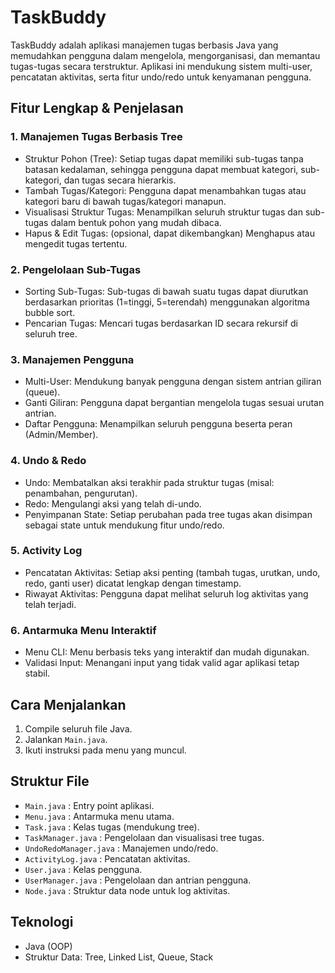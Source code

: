 # TaskBuddy

TaskBuddy adalah aplikasi manajemen tugas berbasis Java yang memudahkan pengguna dalam mengelola, mengorganisasi, dan memantau tugas-tugas secara terstruktur. Aplikasi ini mendukung sistem multi-user, pencatatan aktivitas, serta fitur undo/redo untuk kenyamanan pengguna.

## Fitur Lengkap & Penjelasan

### 1. Manajemen Tugas Berbasis Tree

- Struktur Pohon (Tree): Setiap tugas dapat memiliki sub-tugas tanpa batasan kedalaman, sehingga pengguna dapat membuat kategori, sub-kategori, dan tugas secara hierarkis.
- Tambah Tugas/Kategori: Pengguna dapat menambahkan tugas atau kategori baru di bawah tugas/kategori manapun.
- Visualisasi Struktur Tugas: Menampilkan seluruh struktur tugas dan sub-tugas dalam bentuk pohon yang mudah dibaca.
- Hapus & Edit Tugas: (opsional, dapat dikembangkan) Menghapus atau mengedit tugas tertentu.

### 2. Pengelolaan Sub-Tugas

- Sorting Sub-Tugas: Sub-tugas di bawah suatu tugas dapat diurutkan berdasarkan prioritas (1=tinggi, 5=terendah) menggunakan algoritma bubble sort.
- Pencarian Tugas: Mencari tugas berdasarkan ID secara rekursif di seluruh tree.

### 3. Manajemen Pengguna

- Multi-User: Mendukung banyak pengguna dengan sistem antrian giliran (queue).
- Ganti Giliran: Pengguna dapat bergantian mengelola tugas sesuai urutan antrian.
- Daftar Pengguna: Menampilkan seluruh pengguna beserta peran (Admin/Member).

### 4. Undo & Redo

- Undo: Membatalkan aksi terakhir pada struktur tugas (misal: penambahan, pengurutan).
- Redo: Mengulangi aksi yang telah di-undo.
- Penyimpanan State: Setiap perubahan pada tree tugas akan disimpan sebagai state untuk mendukung fitur undo/redo.

### 5. Activity Log

- Pencatatan Aktivitas: Setiap aksi penting (tambah tugas, urutkan, undo, redo, ganti user) dicatat lengkap dengan timestamp.
- Riwayat Aktivitas: Pengguna dapat melihat seluruh log aktivitas yang telah terjadi.

### 6. Antarmuka Menu Interaktif

- Menu CLI: Menu berbasis teks yang interaktif dan mudah digunakan.
- Validasi Input: Menangani input yang tidak valid agar aplikasi tetap stabil.

## Cara Menjalankan

1. Compile seluruh file Java.
2. Jalankan `Main.java`.
3. Ikuti instruksi pada menu yang muncul.

## Struktur File

- `Main.java` : Entry point aplikasi.
- `Menu.java` : Antarmuka menu utama.
- `Task.java` : Kelas tugas (mendukung tree).
- `TaskManager.java` : Pengelolaan dan visualisasi tree tugas.
- `UndoRedoManager.java` : Manajemen undo/redo.
- `ActivityLog.java` : Pencatatan aktivitas.
- `User.java` : Kelas pengguna.
- `UserManager.java` : Pengelolaan dan antrian pengguna.
- `Node.java` : Struktur data node untuk log aktivitas.

## Teknologi

- Java (OOP)
- Struktur Data: Tree, Linked List, Queue, Stack
